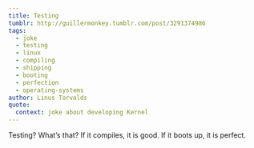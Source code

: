 ```yaml
---
title: Testing
tumblr: http://guillermonkey.tumblr.com/post/3291374986
tags:
  - joke
  - testing
  - linux
  - compiling
  - shipping
  - booting
  - perfection
  - operating-systems
author: Linus Torvalds
quote:
  context: joke about developing Kernel
---
```


Testing? What’s that? If it compiles, it is good. If it boots up, it is perfect.
